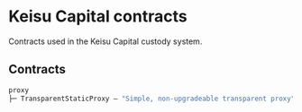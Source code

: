 # Keisu Capital contracts

Contracts used in the Keisu Capital custody system.

## Contracts

```ml
proxy
├─ TransparentStaticProxy — "Simple, non-upgradeable transparent proxy"
```